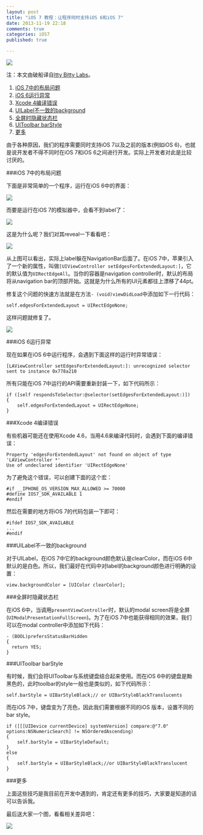 ```yaml
---
layout: post
title: "iOS 7 教程：让程序同时支持iOS 6和iOS 7"
date: 2013-11-19 22:18
comments: true
categories: iOS7
published: true

---
```


![](/images/2013/11/35.png)

<!--more-->

注：本文由破船译自[Itty Bitty Labs](http://blog.ittybittyapps.com/blog/2013/11/08/working-with-ios-6-and-7/)。


1. [iOS 7中的布局问题](#1)
2. [iOS 6运行异常](#2)
3. [Xcode 4编译错误](#3)
4. [UILabel不一致的background](#4)
5. [全屏时隐藏状态栏](#5)
6. [UIToolbar barStyle](#6)
7. [更多](#7)

由于各种原因，我们的程序需要同时支持iOS 7以及之前的版本(例如iOS 6)，也就是说开发者不得不同时在iOS 7和iOS 6之间进行开发。实际上开发者对此是比较讨厌的。

###<a id="1"></a>iOS 7中的布局问题

下面是非常简单的一个程序，运行在iOS 6中的界面：

![](/images/2013/11/36.png)

而要是运行在iOS 7的模拟器中，会看不到label了：

![](/images/2013/11/37.png)

这是为什么呢？我们对其reveal一下看看吧：

![](/images/2013/11/38.png)

从上图可以看出，实际上label躲在NavigationBar后面了。在iOS 7中，苹果引入了一个新的属性，叫做`[UIViewController setEdgesForExtendedLayout:]`，它的默认值为`UIRectEdgeAll`。当你的容器是navigation controller时，默认的布局将从navigation bar的顶部开始。这就是为什么所有的UI元素都往上漂移了44pt。

修复这个问题的快速方法就是在方法`- (void)viewDidLoad`中添加如下一行代码：

```objc
self.edgesForExtendedLayout = UIRectEdgeNone;
```

这样问题就修复了。

![](/images/2013/11/39.png)


###<a id="2"></a>iOS 6运行异常

现在如果在iOS 6中运行程序，会遇到下面这样的运行时异常错误：

```objc
[LAViewController setEdgesForExtendedLayout:]: unrecognized selector sent to instance 0x778a210
```

所有只能在iOS 7中运行的API需要重新封装一下，如下代码所示：

```objc
if ([self respondsToSelector:@selector(setEdgesForExtendedLayout:)])
{
    self.edgesForExtendedLayout = UIRectEdgeNone;
}
```


###<a id="3"></a>Xcode 4编译错误

有些机器可能还在使用Xcode 4.6，当用4.6来编译代码时，会遇到下面的编译错误：

```objc
Property 'edgesForExtendedLayout' not found on object of type 'LAViewController *'
Use of undeclared identifier 'UIRectEdgeNone'
```

为了避免这个错误，可以创建下面的这个宏：

```objc
#if __IPHONE_OS_VERSION_MAX_ALLOWED >= 70000
#define IOS7_SDK_AVAILABLE 1
#endif
```
然后在需要的地方将iOS 7的代码包装一下即可：

```objc
#ifdef IOS7_SDK_AVAILABLE
...
#endif
```

###<a id="4"></a>UILabel不一致的background

对于UILabel，在iOS 7中它的background颜色默认是clearColor，而在iOS 6中默认的是白色。所以，我们最好在代码中对label的background颜色进行明确的设置：

```objc
view.backgroundColor = [UIColor clearColor];
```

###<a id="5"></a>全屏时隐藏状态栏

在iOS 6中，当调用`presentViewController`时，默认的modal screen将是全屏(`UIModalPresentationFullScreen`)。为了在iOS 7中也能获得相同的效果，我们可以在modal controller中添加如下代码：

```objc
- (BOOL)prefersStatusBarHidden
{
  return YES;
}
```

###<a id="6"></a>UIToolbar barStyle

有时候，我们会将UIToolbar与系统键盘结合起来使用。而在iOS 6中的键盘是黝黑色的，此时toolbar的style一般也是类似的，如下代码所示：

```objc
self.barStyle = UIBarStyleBlack;// or UIBarStyleBlackTranslucents
```

而在iOS 7中，键盘变为了亮色，因此我们需要根据不同的iOS 版本，设置不同的bar style。

```objc
if ([[[UIDevice currentDevice] systemVersion] compare:@"7.0" options:NSNumericSearch] != NSOrderedAscending)
{
    self.barStyle = UIBarStyleDefault;
}
else
{
    self.barStyle = UIBarStyleBlack;//or UIBarStyleBlackTranslucent
}
```

###<a id="7"></a>更多

上面这些技巧是我目前在开发中遇到的，肯定还有更多的技巧，大家要是知道的话可以告诉我。

最后送大家一个图，看看相关差异吧：


![](/images/2013/11/40.png)
